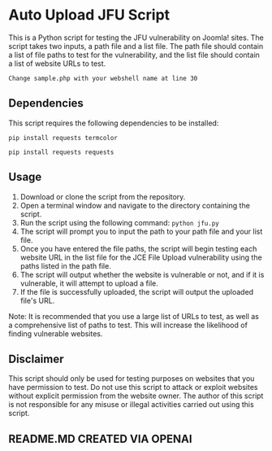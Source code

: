 Auto Upload JFU Script
======================

This is a Python script for testing the JFU vulnerability on Joomla! sites. The script takes two inputs, a path file and a list file. The path file should contain a list of file paths to test for the vulnerability, and the list file should contain a list of website URLs to test.

`Change sample.php with your webshell name at line 30`

Dependencies
------------

This script requires the following dependencies to be installed:

`pip install requests termcolor`

`pip install requests requests`

Usage
-----

1.  Download or clone the script from the repository.
2.  Open a terminal window and navigate to the directory containing the script.
3.  Run the script using the following command: `python jfu.py`
4.  The script will prompt you to input the path to your path file and your list file.
5.  Once you have entered the file paths, the script will begin testing each website URL in the list file for the JCE File Upload vulnerability using the paths listed in the path file.
6.  The script will output whether the website is vulnerable or not, and if it is vulnerable, it will attempt to upload a file.
7.  If the file is successfully uploaded, the script will output the uploaded file's URL.

Note: It is recommended that you use a large list of URLs to test, as well as a comprehensive list of paths to test. This will increase the likelihood of finding vulnerable websites.

Disclaimer
----------

This script should only be used for testing purposes on websites that you have permission to test. Do not use this script to attack or exploit websites without explicit permission from the website owner. The author of this script is not responsible for any misuse or illegal activities carried out using this script.

README.MD CREATED VIA OPENAI
----------

